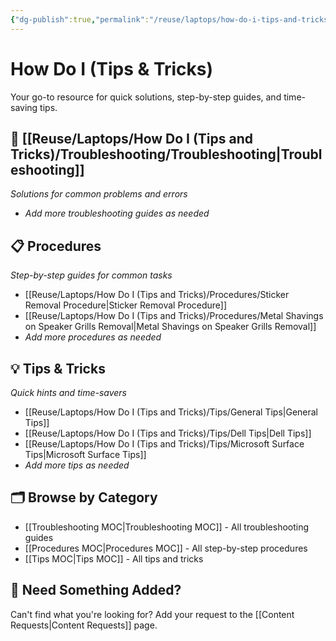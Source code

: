 ```yaml
---
{"dg-publish":true,"permalink":"/reuse/laptops/how-do-i-tips-and-tricks/how-do-i-tips-and-tricks/","pinned":true}
---
```



# How Do I (Tips & Tricks)

Your go-to resource for quick solutions, step-by-step guides, and time-saving tips.

## 🔧 [[Reuse/Laptops/How Do I (Tips and Tricks)/Troubleshooting/Troubleshooting\|Troubleshooting]]
*Solutions for common problems and errors*

- *Add more troubleshooting guides as needed*

## 📋 Procedures  
*Step-by-step guides for common tasks*
- [[Reuse/Laptops/How Do I (Tips and Tricks)/Procedures/Sticker Removal Procedure\|Sticker Removal Procedure]]
- [[Reuse/Laptops/How Do I (Tips and Tricks)/Procedures/Metal Shavings on Speaker Grills Removal\|Metal Shavings on Speaker Grills Removal]]
- *Add more procedures as needed*

## 💡 Tips & Tricks
*Quick hints and time-savers*
- [[Reuse/Laptops/How Do I (Tips and Tricks)/Tips/General Tips\|General Tips]]
- [[Reuse/Laptops/How Do I (Tips and Tricks)/Tips/Dell Tips\|Dell Tips]]
- [[Reuse/Laptops/How Do I (Tips and Tricks)/Tips/Microsoft Surface Tips\|Microsoft Surface Tips]]
- *Add more tips as needed*

## 🗂️ Browse by Category
- [[Troubleshooting MOC\|Troubleshooting MOC]] - All troubleshooting guides
- [[Procedures MOC\|Procedures MOC]] - All step-by-step procedures
- [[Tips MOC\|Tips MOC]] - All tips and tricks

## 📝 Need Something Added?
Can't find what you're looking for? Add your request to the [[Content Requests\|Content Requests]] page.
